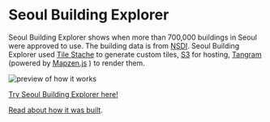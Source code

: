 # Seoul Building Explorer

Seoul Building Explorer shows when more than 700,000 buildings in Seoul were approved to use. The building data is from [NSDI](http://openapi.nsdi.go.kr/nsdi/eios/ServiceDetail.do?svcSe=F&svcId=F010). Seoul Building Explorer used [Tile Stache](http://tilestache.org/) to generate custom tiles, [S3](https://aws.amazon.com/s3/) for hosting, [Tangram](https://mapzen.com/products/tangram/) (powered by [Mapzen.js](https://github.com/mapzen/mapzen.js) ) to render them.

![preview of how it works](https://mapzen-assets.s3.amazonaws.com/images/mapping-seoul-buildings/output-medium.gif)

[Try Seoul Building Explorer here!](https://hanbyul-here.github.io/seoul-building-explorer/)

[Read about how it was built](https://mapzen.com/blog/mapping-seoul-buildings/).


